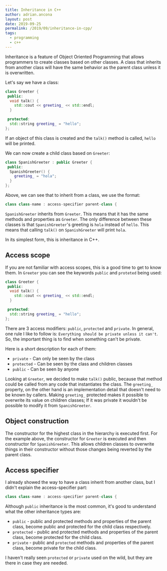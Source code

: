```yaml
---
title: Inheritance in C++
author: adrian.ancona
layout: post
date: 2019-09-25
permalink: /2019/09/inheritance-in-cpp/
tags:
  - programming
  - c++
---
```


Inheritance is a feature of Object Oriented Programming that allows programmers to create classes based on other classes. A class that inherits from another class will have the same behavior as the parent class unless it is overwritten.

Let's say we have a class:

```cpp
class Greeter {
 public:
  void talk() {
    std::cout << greeting_ << std::endl;
  }

 protected:
  std::string greeting_ = "hello";
};
```

<!--more-->

If an object of this class is created and the `talk()` method is called, `hello` will be printed.

We can now create a child class based on `Greeter`:

```cpp
class SpanishGreeter : public Greeter {
 public:
  SpanishGreeter() {
    greeting_ = "hola";
  }
};
```

Above, we can see that to inherit from a class, we use the format:

```cpp
class class-name : access-specifier parent-class {
```

`SpanishGreeter` inherits from `Greeter`. This means that it has the same methods and properties as `Greeter`. The only difference between these classes is that `SpanishGreeter`'s greeting is `hola` instead of `hello`. This means that calling `talk()` on `SpanishGreeter` will print `hola`.

In its simplest form, this is inheritance in C++.

## Access scope

If you are not familiar with access scopes, this is a good time to get to know them. In `Greeter` you can see the keywords `public` and `proteted` being used:

```cpp
class Greeter {
 public:
  void talk() {
    std::cout << greeting_ << std::endl;
  }

 protected:
  std::string greeting_ = "hello";
};
```

There are 3 access modifiers: `public`, `protected` and `private`. In general, one rule I like to follow is: `Everything should be private unless it can't`. So, the important thing is to find when something can't be private.

Here is a short description for each of them:

- `private` - Can only be seen by the class
- `protected` - Can be seen by the class and children classes
- `public` - Can be seen by anyone

Looking at `Greeter`, we decided to make `talk()` public, because that method could be called from any code that instantiates the class. The `greeting_` property, on the other hand is an implementation detail that doesn't need to be known by callers. Making `greeting_` protected makes it possible to overwrite its value on children classes; If it was private it wouldn't be possible to modify it from `SpanishGreeter`.

## Object construction

The constructor for the highest class in the hierarchy is executed first. For the example above, the constructor for `Greeter` is executed and then constructor for `SpanishGreeter`. This allows children classes to overwrite things in their constructor without those changes being reverted by the parent class.

## Access specifier

I already showed the way to have a class inherit from another class, but I didn't explain the access-specifier part:

```cpp
class class-name : access-specifier parent-class {
```

Although `public` inheritance is the most common, it's good to understand what the other inheritance types are:

- `public` - public and protected methods and properties of the parent class, become public and protected for the child class respectively.
- `protected` - public and protected methods and properties of the parent class, become protected for the child class.
- `private` - public and `protected` methods and properties of the parent class, become private for the child class.

I haven't really seen `protected` or `private` used on the wild, but they are there in case they are needed.

